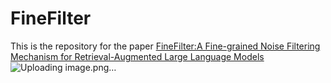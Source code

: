 # FineFilter
This is the repository for the paper [FineFilter:A Fine-grained Noise Filtering Mechanism for Retrieval-Augmented Large Language Models](https://arxiv.org/pdf/2502.11811)
![Uploading image.png…]()
